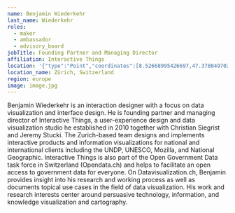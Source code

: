 ```yaml
---
name: Benjamin Wiederkehr
last_name: Wiederkehr
roles:
  - maker
  - ambassador
  - advisory_board
jobTitle: Founding Partner and Managing Director
affiliation: Interactive Things
location: '{"type":"Point","coordinates":[8.52668995426697,47.37804970281839]}'
location_name: Zürich, Switzerland
region: europe
image: image.jpg
---
```

Benjamin Wiederkehr is an interaction designer with a focus on data visualization and interface design. He is founding partner and managing director of Interactive Things, a user-experience design and data visualization studio he established in 2010 together with Christian Siegrist and Jeremy Stucki. The Zurich-based team designs and implements interactive products and information visualizations for national and international clients including the UNDP, UNESCO, Mozilla, and National Geographic. Interactive Things is also part of the Open Government Data task force in Switzerland (Opendata.ch) and helps to facilitate an open access to government data for everyone. On Datavisualization.ch, Benjamin provides insight into his research and working process as well as documents topical use cases in the field of data visualization. His work and research interests center around persuasive technology, information, and knowledge visualization and cartography.

